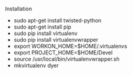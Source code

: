 Installation

   * sudo apt-get install twisted-python
   * sudo apt-get install pip
   * sudo pip install virtualenv
   * sudo pip install virtualenvwrapper
   * export WORKON_HOME=$HOME/.virtualenvs
   * export PROJECT_HOME=$HOME/Devel
   * source /usr/local/bin/virtualenvwrapper.sh
   * mkvirtualenv dyer
